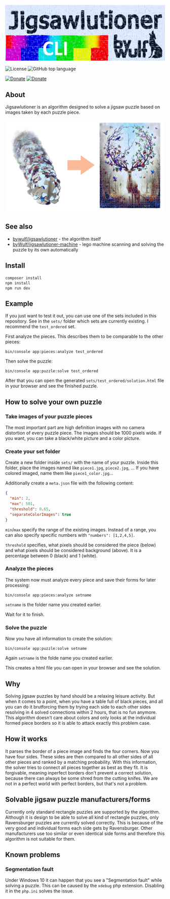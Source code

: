 ![jigsawlutioner.byWulf - CLI](doc/jigsawlutioner_cli_logo.png)

![License](https://img.shields.io/github/license/bywulf/jigsawlutioner-cli?style=flat-square&color=yellow)
![GitHub top language](https://img.shields.io/github/languages/top/bywulf/jigsawlutioner-cli?style=flat-square)

[![Donate](https://img.shields.io/badge/PayPal-donate-informational?style=flat-square&logo=paypal)](https://www.paypal.com/donate/?hosted_button_id=QGSRL3B9BN7BW)
[![Donate](https://img.shields.io/badge/Buy%20me%20a%20coffee-donate-informational?style=flat-square&logo=buy-me-a-coffee&color=c2944f)](https://www.buymeacoffee.com/bywulf)

## About
Jigsawlutioner is an algorithm designed to solve a jigsaw puzzle based on images taken by each puzzle piece.

![Transforming single pieces into solved puzzle](doc/solution_mockup.png)

## See also
* [bywulf/jigsawlutioner](https://github.com/byWulf/jigsawlutioner) - the algorithm itself
* [byWulf/jigsawlutioner-machine](https://github.com/byWulf/jigsawlutioner-machine) - lego machine scanning and solving the puzzle by its own automatically

## Install
```shell
composer install
npm install
npm run dev
```

## Example
If you just want to test it out, you can use one of the sets included in this repository. See in the `sets/` folder which sets are currently existing. I recommend the `test_ordered` set.

First analyze the pieces. This describes them to be comparable to the other pieces:
```shell
bin/console app:pieces:analyze test_ordered
```

Then solve the puzzle:
```shell
bin/console app:puzzle:solve test_ordered
```

After that you can open the generated `sets/test_ordered/solution.html` file in your browser and see the finished puzzle.

## How to solve your own puzzle
### Take images of your puzzle pieces
The most important part are high definition images with no camera distortion of every puzzle piece. The images should be 1000 pixels wide. If you want, you can take a black/white picture and a color picture. 

### Create your set folder
Create a new folder inside `sets/` with the name of your puzzle. Inside this folder, place the images named like `piece1.jpg`, `piece2.jpg`, ... If you have colored imaged, name them like `piece1_color.jpg`...

Additionally create a `meta.json` file with the following content:
```json
{
  "min": 2,
  "max": 501,
  "threshold": 0.65,
  "separateColorImages": true
}
```
`min`/`max` specify the range of the existing images. Instead of a range, you can also specify specific numbers with `"numbers": [1,2,4,5]`.

`threshold` specifies, what pixels should be considered the piece (below) and what pixels should be considered background (above). It is a percentage between 0 (black) and 1 (white).

### Analyze the pieces
The system now must analyze every piece and save their forms for later processing:
```shell
bin/console app:pieces:analyze setname
```
`setname` is the folder name you created earlier. 

Wait for it to finish.

### Solve the puzzle
Now you have all information to create the solution:
```shell
bin/console app:puzzle:solve setname
```
Again `setname` is the folde name you created earlier. 

This creates a html file you can open in your browser and see the solution.

## Why
Solving jigsaw puzzles by hand should be a relaxing leisure activity. But when it comes to a point, when you have a table full of black pieces, and all you can do it brutforcing them by trying each side to each other sides resolving in 4 solved connections within 2 hours, that is no fun anymore. This algorithm doesn't care about colors and only looks at the individual formed piece borders so it is able to attack exactly this problem case.

## How it works
It parses the border of a piece image and finds the four corners. Now you have four sides. These sides are then compared to all other sides of all other pieces and ranked by a matching probability. With this information, the solver tries to connect all pieces together as best as they fit. It is forgivable, meaning inperfect borders don't prevent a correct solution, because there can always be some shred from the cutting knifes. We are not in a perfect world with perfect borders, but that's not a problem.

## Solvable jigsaw puzzle manufacturers/forms
Currently only standard rectangle puzzles are supported by the algorithm. Although it is design to be able to solve all kind of rectangle puzzles, only Ravensburger puzzles are currently solved correctly. This is because of the very good and individual forms each side gets by Ravensburger. Other manufacturers use too similar or even identical side forms and therefore this algorithm is not suitable for them.

## Known problems
### Segmentation fault
Under Windows 10 it can happen that you see a "Segmentation fault" while solving a puzzle. This can be caused by the `xdebug` php extension. Disabling it in the `php.ini` solves the issue.
